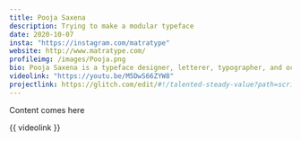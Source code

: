 ```yaml
---
title: Pooja Saxena
description: Trying to make a modular typeface
date: 2020-10-07
insta: "https://instagram.com/matratype"
website: http://www.matratype.com/
profileimg: /images/Pooja.png
bio: Pooja Saxena is a typeface designer, letterer, typographer, and occasional design educator who focuses on Indic scripts, Devanagari in particular. She is an avid collector of newspapers, stamps, and books, and likes to document street lettering.
videolink: "https://youtu.be/M5DwS66ZYW8"
projectlink: https://glitch.com/edit/#!/talented-steady-value?path=script.js%3A1%3A0
---
```


Content comes here

{{ videolink }}

